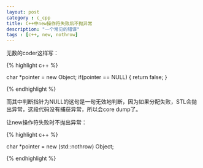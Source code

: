 ```yaml
---
layout: post
category : c_cpp
title: C++中new操作符失败后不抛异常
description: "一个常见的错误"
tags : [c++, new, nothrow]
---
```


无数的coder这样写：

{% highlight c++ %}

char *pointer = new Object;
if(pointer == NULL) {
  return false;
}

{% endhighlight %}

而其中判断指针为NULL的这句是一句无效地判断，因为如果分配失败，STL会抛出异常，这段代码没有捕获异常，所以会core dump了。

让new操作符失败时不抛出异常：

{% highlight c++ %}

char *pointer = new (std::nothrow) Object;

{% endhighlight %}
